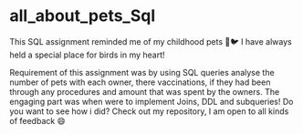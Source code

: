 # all_about_pets_Sql

This SQL assignment reminded me of my childhood pets 💙🐦 
I have always held a special place for birds in my heart! 

Requirement of this assignment was by using SQL queries analyse the number of pets with each owner, there vaccinations, if they had been through any procedures and amount that was spent by the owners.
The engaging part was when were to implement Joins, DDL and subqueries! 
Do you want to see how i did? Check out my repository, I am open to all kinds of feedback 😄

